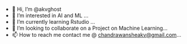 - 👋 Hi, I’m @akvghost
- 👀 I’m interested in AI and ML ...
- 🌱 I’m currently learning Rstudio ...
- 💞️ I’m looking to collaborate on a Project on Machine Learning...
- 📫 How to reach me contact me @ chandrawansheakv@gmail.com...

<!---
akvghost/akvghost is a ✨ special ✨ repository because its `README.md` (this file) appears on your GitHub profile.
You can click the Preview link to take a look at your changes.
--->
